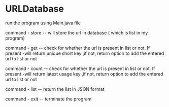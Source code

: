 # URLDatabase
 run the program using Main.java file
 
command - store
-- will store the url in database ( which is list in my program)

command - get
-- check for whether the url is present in list or not. If present -will return unique short key ,if not, return option to add the entered url to list or not

command - count
-- check for whether the url is present in list or not. If present -will return latest usage key ,if not, return option to add the entered url to list or not

command - list
-- return the list in JSON format

command - exit
-- terminate the program

